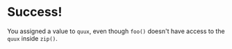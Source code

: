 # Success!

You assigned a value to `quux`, even though `foo()` doesn't have access to the
`quux` inside `zip()`.
